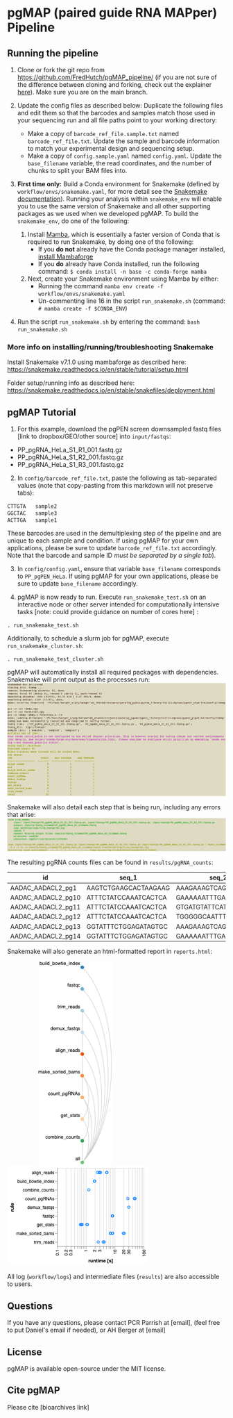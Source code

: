# pgMAP (paired guide RNA MAPper) Pipeline

## Running the pipeline

1. Clone or fork the git repo from https://github.com/FredHutch/pgMAP_pipeline/ (if you are not sure of the difference between cloning and forking, check out the explainer [here](https://github.com/FredHutch/pgMAP_pipeline/)). Make sure you are on the main branch. 


2. Update the config files as described below: Duplicate the following files and edit them so that the barcodes and samples match those used in your sequencing run and all file paths point to your working directory:
    * Make a copy of `barcode_ref_file.sample.txt` named `barcode_ref_file.txt`. Update the sample and barcode information to match your experimental design and sequencing setup. 
    * Make a copy of `config.sample.yaml` named `config.yaml`. Update the `base_filename` variable, the read coordinates, and the number of chunks to split your BAM files into. 


3. **First time only:** Build a Conda environment for Snakemake (defined by `workflow/envs/snakemake.yaml`, for more detail see the [Snakemake documentation](https://snakemake.readthedocs.io/en/stable/getting_started/installation.html)). Running your analysis within `snakemake_env` will enable you to use the same version of Snakemake and all other supporting packages as we used when we developed pgMAP. To build the `snakemake_env`, do one of the following: 
   1. Install [Mamba](https://mamba.readthedocs.io/en/latest/), which is essentially a faster version of Conda that is required to run Snakemake, by doing one of the following:
      * If you **do not** already have the Conda package manager installed, [install Mambaforge](https://github.com/conda-forge/miniforge#mambaforge)
      * If you **do** already have Conda installed, run the following command: `$ conda install -n base -c conda-forge mamba`
   2. Next, create your Snakemake environment using Mamba by either:
      * Running the command `mamba env create -f workflow/envs/snakemake.yaml`
      * Un-commenting line 16 in the script `run_snakemake.sh` (command: `# mamba create -f $CONDA_ENV`)


4. Run the script `run_snakemake.sh` by entering the command: `bash run_snakemake.sh`


### More info on installing/running/troubleshooting Snakemake
Install Snakemake v7.1.0 using mambaforge as described here:
https://snakemake.readthedocs.io/en/stable/tutorial/setup.html

Folder setup/running info as described here:
https://snakemake.readthedocs.io/en/stable/snakefiles/deployment.html

## pgMAP Tutorial
1. For this example, download the pgPEN screen downsampled fastq files [link to dropbox/GEO/other source] into `input/fastqs`:

* PP_pgRNA_HeLa_S1_R1_001.fastq.gz
* PP_pgRNA_HeLa_S1_R2_001.fastq.gz
* PP_pgRNA_HeLa_S1_R3_001.fastq.gz

2. In `config/barcode_ref_file.txt`, paste the following as tab-separated values (note that copy-pasting from this markdown will not preserve tabs):
```
CTTGTA   sample2
GGCTAC   sample3
ACTTGA   sample1
```
These barcodes are used in the demultiplexing step of the pipeline and are unique to each sample and condition. If using pgMAP for your own applications, please be sure to update `barcode_ref_file.txt` accordingly. Note that the barcode and sample ID *must be separated by a single tab*).

3. In `config/config.yaml`, ensure that variable `base_filename` corresponds to `PP_pgPEN_HeLa`. If using pgMAP for your own applications, please be sure to update `base_filename` accordingly.

4. pgMAP is now ready to run. Execute `run_snakemake_test.sh` on an interactive node or other server intended for computationally intensive tasks [note: could provide guidance on number of cores here] : 
```
. run_snakemake_test.sh
```
Additionally, to schedule a slurm job for pgMAP, execute `run_snakemake_cluster.sh`:
```
. run_snakemake_test_cluster.sh
```
pgMAP will automatically install all required packages with dependencies. Snakemake will print output as the processes run:
&nbsp;&nbsp;&nbsp;&nbsp;&nbsp;&nbsp;&nbsp;&nbsp;&nbsp;&nbsp;&nbsp;&nbsp;&nbsp;&nbsp;&nbsp;&nbsp;&nbsp;&nbsp;![Report](images/run_pgMAP.png)

Snakemake will also detail each step that is being run, including any errors that arise: 
&nbsp;&nbsp;&nbsp;&nbsp;&nbsp;&nbsp;&nbsp;&nbsp;&nbsp;&nbsp;&nbsp;&nbsp;&nbsp;&nbsp;&nbsp;&nbsp;&nbsp;&nbsp;![Report](images/run_example.png)


The resulting pgRNA counts files can be found in `results/pgRNA_counts`:

| id  | seq_1 | seq_2 | counts_sample |
| ------------- | ------------- | ------------- | ------------- |
|AADAC_AADACL2_pg1   |AAGTCTGAAGCACTAAGAAG   |AAAGAAAGTCAGAAACCCGA|  0
|AADAC_AADACL2_pg10	|ATTTCTATCCAAATCACTCA	|GAAAAAATTTGACTGCAGCA|  0
|AADAC_AADACL2_pg11	|ATTTCTATCCAAATCACTCA	|GTGATGTATTCATCTGAAAG|	0
|AADAC_AADACL2_pg12	|ATTTCTATCCAAATCACTCA	|TGGGGGCAATTTAGCAACAG|	0
|AADAC_AADACL2_pg13	|GGTATTTCTGGAGATAGTGC	|AAAGAAAGTCAGAAACCCGA|	0
|AADAC_AADACL2_pg14	|GGTATTTCTGGAGATAGTGC	|GAAAAAATTTGACTGCAGCA|	0

Snakemake will also generate an html-formatted report in `reports.html`:

&nbsp;&nbsp;&nbsp;&nbsp;&nbsp;&nbsp;&nbsp;&nbsp;&nbsp;&nbsp;&nbsp;&nbsp;&nbsp;&nbsp;&nbsp;&nbsp;&nbsp;&nbsp;![Report](images/snakemake_report.png)&nbsp;&nbsp;&nbsp;&nbsp;&nbsp;&nbsp;&nbsp;&nbsp;&nbsp;&nbsp;&nbsp;&nbsp;&nbsp;&nbsp;&nbsp;&nbsp;&nbsp;&nbsp;&nbsp;&nbsp;&nbsp;&nbsp;&nbsp;&nbsp;&nbsp;&nbsp;&nbsp;&nbsp;&nbsp;&nbsp;&nbsp;&nbsp;&nbsp;&nbsp;&nbsp;&nbsp;&nbsp;&nbsp;&nbsp;![Report](images/rule_runtimes.png)

All log (`workflow/logs`) and intermediate files (`results`) are also accessible to users.

## Questions
If you have any questions, please contact PCR Parrish at [email], (feel free to put Daniel's email if needed), or AH Berger at [email]

## License
pgMAP is available open-source under the MIT license. 

## Cite pgMAP
Please cite [bioarchives link]
